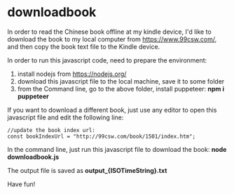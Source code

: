 # downloadbook
In order to read the Chinese book offline at my kindle device, I'd like to download the book to my local computer from https://www.99csw.com/, and then copy the book text file to the Kindle device.

In order to run this javascript code, need to prepare the environment:
1. install nodejs from https://nodejs.org/
2. download this javascript file to the local machine, save it to some folder
3. from the Command line, go to the above folder, install puppeteer: <b>npm i puppeteer</b>

If you want to download a different book, just use any editor to open this javascript file and edit the following line:

    //update the book index url:
    const bookIndexUrl = "http://99csw.com/book/1501/index.htm";



In the command line, just run this javascript file to download the book:
    <b>node downloadbook.js</b>

The output file is saved as <b>output_{ISOTimeString}.txt</b>

Have fun!
